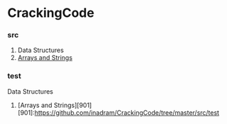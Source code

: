 # CrackingCode
### src
1.  Data Structures
  1.  [Arrays and Strings][101]

[101]:https://github.com/inadram/CrackingCode/tree/master/src/main/dataStructures/arraysAndStrings


### test
Data Structures
  1.  [Arrays and Strings][901]
[901]:https://github.com/inadram/CrackingCode/tree/master/src/test
